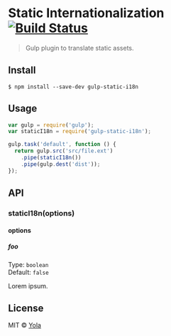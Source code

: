# Static Internationalization [![Build Status](https://travis-ci.org/yola/gulp-static-i18n.svg?branch=master)](https://travis-ci.org/yola/gulp-static-i18n)

> Gulp plugin to translate static assets.


## Install

```
$ npm install --save-dev gulp-static-i18n
```


## Usage

```js
var gulp = require('gulp');
var staticI18n = require('gulp-static-i18n');

gulp.task('default', function () {
  return gulp.src('src/file.ext')
    .pipe(staticI18n())
    .pipe(gulp.dest('dist'));
});
```


## API

### staticI18n(options)

#### options

##### foo

Type: `boolean`  
Default: `false`

Lorem ipsum.


## License

MIT © [Yola](https://github.com/yola)
